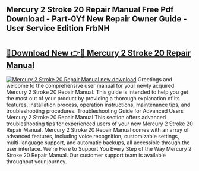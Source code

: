 ## Mercury 2 Stroke 20 Repair Manual Free Pdf Download - Part-0Yf New Repair Owner Guide - User Service Edition FrbNH

# <h2><a href="http://bc5895.oget.top/?id=Mercury+2+Stroke+20+Repair+Manual">🔗Download New 👉🔴 Mercury 2 Stroke 20 Repair Manual</a></h2>

[![Mercury 2 Stroke 20 Repair Manual new download](https://i.imgur.com/5g1atiW.png)](http://bc5895.oget.top/?id=Mercury+2+Stroke+20+Repair+Manual)
Greetings and welcome to the comprehensive user manual for your newly acquired Mercury 2 Stroke 20 Repair Manual. This guide is intended to help you get the most out of your product by providing a thorough explanation of its features, installation process, operation instructions, maintenance tips, and troubleshooting procedures. Troubleshooting Guide for Advanced Users Mercury 2 Stroke 20 Repair Manual This section offers advanced troubleshooting tips for experienced users of your new Mercury 2 Stroke 20 Repair Manual. Mercury 2 Stroke 20 Repair Manual comes with an array of advanced features, including voice recognition, customizable settings, multi-language support, and automatic backups, all accessible through the user interface. We're Here to Support You Every Step of the Way Mercury 2 Stroke 20 Repair Manual. Our customer support team is available throughout your journey.
